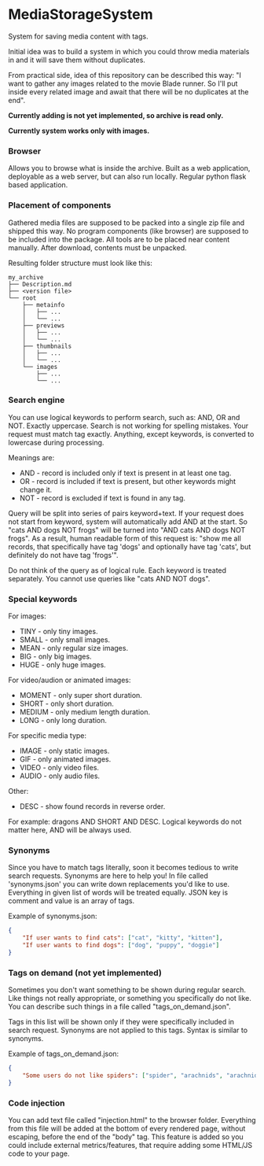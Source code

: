 # MediaStorageSystem

System for saving media content with tags.

Initial idea was to build a system in which you could 
throw media materials in and it will save them without duplicates.

From practical side, idea of this repository can be described this way: 
"I want to gather any images related to the movie Blade runner. 
So I'll put inside every related image and await that there will 
be no duplicates at the end". 

**Currently adding is not yet implemented, so archive is read only.**

**Currently system works only with images.**

### Browser

Allows you to browse what is inside the archive. 
Built as a web application, deployable as a web server, but can also
run locally. Regular python flask based application.
  
### Placement of components

Gathered media files are supposed to be packed into a single zip file 
and shipped this way. No program components (like browser) are supposed 
to be included into the package. All tools are to be placed near content 
manually. After download, contents must be unpacked.

Resulting folder structure must look like this:
```
my_archive
├── Description.md
├── <version file>
└── root
    ├── metainfo
    │   ├── ...
    │   └── ...
    ├── previews
    │   ├── ...
    │   └── ...
    ├── thumbnails
    │   ├── ...
    │   └── ...
    └── images
        ├── ...
        └── ...
```

### Search engine

You can use logical keywords to perform search, such as: AND, OR and NOT.
Exactly uppercase. Search is not working for spelling mistakes.
Your request must match tag exactly. Anything, except keywords, 
is converted to lowercase during processing.

Meanings are:

* AND - record is included only if text is present in at least one tag.
* OR - record is included if text is present, but other keywords might change it.
* NOT - record is excluded if text is found in any tag.

Query will be split into series of pairs keyword+text.
If your request does not start from keyword, system will automatically
add AND at the start. So "cats AND dogs NOT frogs" will be turned
into "AND cats AND dogs NOT frogs". As a result, human readable form
of this request is: "show me all records, that specifically have
tag 'dogs' and optionally have tag 'cats', but definitely do not have tag 'frogs'".

Do not think of the query as of logical rule. Each keyword is treated
separately. You cannot use queries like "cats AND NOT dogs".

### Special keywords

For images:

* TINY - only tiny images.
* SMALL - only small images.
* MEAN - only regular size images.
* BIG - only big images.
* HUGE - only huge images.

For video/audion or animated images:

* MOMENT - only super short duration.
* SHORT - only short duration.
* MEDIUM - only medium length duration.
* LONG - only long duration.

For specific media type:

* IMAGE - only static images.
* GIF - only animated images.
* VIDEO - only video files.
* AUDIO - only audio files.

Other:
      
* DESC - show found records in reverse order.

For example: dragons AND SHORT AND DESC.
Logical keywords do not matter here, AND will be always used.

### Synonyms

Since you have to match tags literally, soon it becomes tedious to write 
search requests. Synonyms are here to help you! In file called 'synonyms.json' 
you can write down replacements you'd like to use. Everything in given list of 
words will be treated equally. JSON key is comment and value is an array of tags.

Example of synonyms.json:
```json
{
	"If user wants to find cats": ["cat", "kitty", "kitten"],
	"If user wants to find dogs": ["dog", "puppy", "doggie"] 
}
```

### Tags on demand (not yet implemented)

Sometimes you don't want something to be shown during regular search. 
Like things not really appropriate, or something you specifically do not like. 
You can describe such things in a file called "tags_on_demand.json".

Tags in this list will be shown only if they were specifically included in 
search request. Synonyms are not applied to this tags. Syntax is similar to synonyms.

Example of tags_on_demand.json:
```json
{
	"Some users do not like spiders": ["spider", "arachnids", "arachnid"]
}
```

### Code injection

You can add text file called "injection.html" to the browser folder. 
Everything from this file will be added at the bottom of every rendered page, 
without escaping, before the end of the "body" tag. This feature is added so 
you could include external metrics/features, that require adding some 
HTML/JS code to your page.


